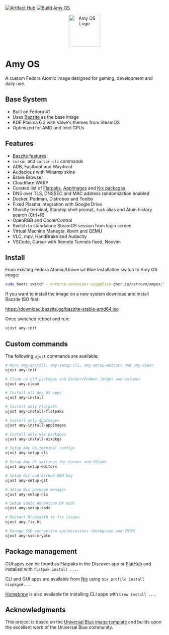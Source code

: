 [![Artifact Hub](https://img.shields.io/endpoint?url=https://artifacthub.io/badge/repository/amyos)](https://artifacthub.io/packages/container/amyos/amyos)
[![Build Amy OS](https://github.com/astrovm/amyos/actions/workflows/build.yml/badge.svg)](https://github.com/astrovm/amyos/actions/workflows/build.yml)

<div align="center">
  <picture>
    <source media="(prefers-color-scheme: light)" srcset="https://raw.githubusercontent.com/astrovm/amyos/refs/heads/main/repo_files/amy-logo-black.png">
    <img alt="Amy OS Logo" src="https://raw.githubusercontent.com/astrovm/amyos/refs/heads/main/repo_files/amy-logo-white.png" width="100">
  </picture>
</div>

# Amy OS

A custom Fedora Atomic image designed for gaming, development and daily use.

## Base System

- Built on Fedora 41
- Uses [Bazzite](https://bazzite.gg/) as the base image
- KDE Plasma 6.3 with Valve's themes from SteamOS
- Optimized for AMD and Intel GPUs

## Features

- [Bazzite features](https://github.com/ublue-os/bazzite#about--features)
- `cursor` and `cursor-cli` commands
- ADB, Fastboot and Waydroid
- Audacious with Winamp skins
- Brave Browser
- Cloudflare WARP
- Curated list of [Flatpaks](https://github.com/astrovm/amyos/blob/main/repo_files/flatpaks), [AppImages](https://github.com/astrovm/amyos/blob/main/repo_files/appimages) and [Nix packages](https://github.com/astrovm/amyos/blob/main/repo_files/nixpkgs.json)
- DNS over TLS, DNSSEC and MAC address randomization enabled
- Docker, Podman, Distrobox and Toolbx
- Fixed Plasma integration with Google Drive
- Ghostty terminal, Starship shell prompt, `fuck` alias and Atuin history search (Ctrl+R)
- OpenRGB and CoolerControl
- Switch to standalone SteamOS session from login screen
- Virtual Machine Manager, libvirt and QEMU
- VLC, mpv, HandBrake and Audacity
- VSCode, Cursor with Remote Tunnels fixed, Neovim

## Install

From existing Fedora Atomic/Universal Blue installation switch to Amy OS image:

```bash
sudo bootc switch --enforce-container-sigpolicy ghcr.io/astrovm/amyos:latest
```

If you want to install the image on a new system download and install Bazzite ISO first:

<https://download.bazzite.gg/bazzite-stable-amd64.iso>

Once switched reboot and run:

```bash
ujust amy-init
```

## Custom commands

The following `ujust` commands are available:

```bash
# Runs amy-install, amy-setup-cli, amy-setup-editors and amy-clean
ujust amy-init

# Clean up old packages and Docker/Podman images and volumes
ujust amy-clean

# Install all Amy OS apps
ujust amy-install

# Install only Flatpaks
ujust amy-install-flatpaks

# Install only AppImages
ujust amy-install-appimages

# Install only Nix packages
ujust amy-install-nixpkgs

# Setup Amy OS terminal configs
ujust amy-setup-cli

# Setup Amy OS settings for Cursor and VSCode
ujust amy-setup-editors

# Setup Git and GitHub SSH key
ujust amy-setup-git

# Setup Nix package manager
ujust amy-setup-nix

# Setup Sonic Adventure DX mods
ujust amy-setup-sadx

# Restart Bluetooth to fix issues
ujust amy-fix-bt

# Manage SSD encryption optimizations (Workqueue and TRIM)
ujust amy-ssd-crypto
```

## Package management

GUI apps can be found as Flatpaks in the Discover app or [FlatHub](https://flathub.org/) and installed with `flatpak install ...`.

CLI and GUI apps are available from [Nix](https://search.nixos.org/packages) using `nix profile install nixpkgs#...`.

[Homebrew](https://formulae.brew.sh/) is also available for installing CLI apps with `brew install ...`.

## Acknowledgments

This project is based on the [Universal Blue image template](https://github.com/ublue-os/image-template) and builds upon the excellent work of the Universal Blue community.
